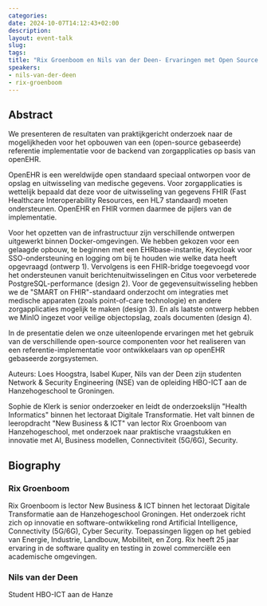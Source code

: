 ```yaml
---
categories:
date: 2024-10-07T14:12:43+02:00
description:
layout: event-talk
slug:
tags:
title: "Rix Groenboom en Nils van der Deen- Ervaringen met Open Source implementaties voor openEHR"
speakers:
- nils-van-der-deen
- rix-groenboom
---
```


## Abstract

We presenteren de resultaten van praktijkgericht onderzoek naar de mogelijkheden voor het opbouwen van een (open-source gebaseerde) referentie implementatie voor de backend van zorgapplicaties op basis van openEHR. 

OpenEHR is een wereldwijde open standaard speciaal ontworpen voor de opslag en uitwisseling van medische gegevens. Voor zorgapplicaties is wettelijk bepaald dat deze voor de uitwisseling van gegevens FHIR (Fast Healthcare Interoperability Resources, een HL7 standaard) moeten ondersteunen.  OpenEHR en FHIR vormen daarmee de pijlers van de implementatie. 

Voor het opzetten van de infrastructuur zijn verschillende ontwerpen uitgewerkt binnen Docker-omgevingen. We hebben gekozen voor een gelaagde opbouw, te beginnen met een EHRbase-instantie, Keycloak voor SSO-ondersteuning en logging om bij te houden wie welke data heeft opgevraagd (ontwerp 1). Vervolgens is een FHIR-bridge toegevoegd voor het ondersteunen vanuit berichtenuitwisselingen en Citus voor verbeterede PostgreSQL-performance (design 2). Voor de gegevensuitwisseling hebben we de "SMART on FHIR"-standaard onderzocht om integraties met medische apparaten (zoals point-of-care technologie) en andere zorgapplicaties mogelijk te maken (design 3). En als laatste ontwerp hebben we MinIO ingezet voor veilige objectopslag, zoals documenten (design 4).

In de presentatie delen we onze uiteenlopende ervaringen met het gebruik van de verschillende open-source componenten voor het realiseren van een referentie-implementatie voor ontwikkelaars van op openEHR gebaseerde zorgsystemen.

Auteurs:
Loes Hoogstra, Isabel Kuper, Nils van der Deen zijn studenten Network & Security Engineering (NSE) van de opleiding HBO-ICT aan de Hanzehogeschool te Groningen. 

Sophie de Klerk is senior onderzoeker en leidt de onderzoekslijn "Health Informatics" binnen het lectoraat Digitale Transformatie. Het valt binnen de leeropdracht "New Business & ICT" van lector Rix Groenboom van Hanzehogeschool, met onderzoek naar praktische vraagstukken en innovatie met AI, Business modellen, Connectiviteit (5G/6G), Security.

## Biography

### Rix Groenboom

Rix Groenboom is lector New Business & ICT binnen het lectoraat Digitale Transformatie aan de Hanzehogeschool Groningen. Het onderzoek richt zich op innovatie en software-ontwikkeling rond Artificial Intelligence, Connectivity (5G/6G), Cyber Security. Toepassingen liggen op het gebied van Energie, Industrie, Landbouw, Mobiliteit, en Zorg. Rix heeft 25 jaar ervaring in de software quality en testing in zowel commerciële een academische omgevingen.

### Nils van der Deen

Student HBO-ICT aan de Hanze
